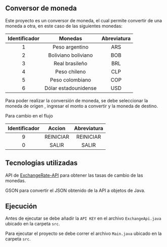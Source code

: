 ## Conversor de moneda

Este proyecto es un conversor de moneda,
el cual permite convertir de una moneda a otra,
en este caso de las siguientes monedas:

| Identificador |       Monedas        | Abreviatura |
|:-------------:|:--------------------:|:-----------:|
|       1       |    Peso argentino    |     ARS     |
|       2       | Boliviano boliviano  |     BOB     |
|       3       |    Real brasileño    |     BRL     |
|       4       |     Peso chileno     |     CLP     |
|       5       |   Peso colombiano    |     COP     |
|       6       | Dólar estadounidense |     USD     |

Para poder realizar la conversión de moneda,
se debe seleccionar la moneda de origen ,
ingresar el monto a convertir y la moneda de destino.

Para cambio en el flujo

| Identificador |  Accion   | Abreviatura |
|:-------------:|:---------:|:-----------:|
|       9       | REINICIAR |  REINICIAR  |
|       0       |   SALIR   |    SALIR    |

## Tecnologías utilizadas

API de [ExchangeRate-API](https://www.exchangerate-api.com/)
para obtener las tasas de cambio de las monedas.

GSON para convertir el JSON obtenido de la API a objetos de Java.

## Ejecución

Antes de ejecutar se debe añadir la `API KEY` en el archivo `ExchangeApi.java` ubicado en la carpeta `src`.

Para ejecutar el proyecto se debe correr el archivo `Main.java` ubicado en la carpeta `src`.